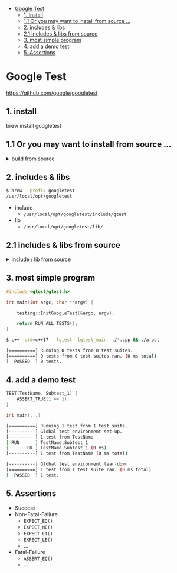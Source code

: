 [](...menustart)

- [Google Test](#d0787974e29f9f2120fed0d80f8ecd94)
    - [1. install](#14a76e12a26eab33b33df71bcc17d1ca)
    - [1.1  Or you may want to install from source ...](#887153ee6928ae477839b766df75177f)
    - [2. includes & libs](#b58307117bb118487b3241ced67bafed)
    - [2.1 includes & libs from source](#69953f7b34141e940324a5d01de0c9e7)
    - [3. most simple program](#7bb7dc3d1076c5f58804cdfa18add655)
    - [4. add a demo test](#ce41ea2d19a4d3a700aed0cd2aae6667)
    - [5. Assertions](#755be3c257d480a497a4fba1da95db48)

[](...menuend)


<h2 id="d0787974e29f9f2120fed0d80f8ecd94"></h2>

# Google Test

https://github.com/google/googletest


<h2 id="14a76e12a26eab33b33df71bcc17d1ca"></h2>

## 1. install

brew install googletest


<h2 id="887153ee6928ae477839b766df75177f"></h2>

## 1.1  Or you may want to install from source ...

<details>
<summary>
build from source
</summary>


- first, do some modification...
    - CMakeList.txt, line:127, add quotes around the $(GOOGLETEST_VERSION} variable.
    ```cmake
    set_target_properties(gtest PROPERTIES VERSION "${GOOGLETEST_VERSION}")
    cxx_library(gtest_main "${cxx_strict}" src/gtest_main.cc)
    set_target_properties(gtest_main PROPERTIES VERSION "${GOOGLETEST_VERSION}")
    ```

- build
    ```bash
    cd googletest
    mkdir build
    cd build
    cmake ..
    make
    ```

</details>

<h2 id="b58307117bb118487b3241ced67bafed"></h2>

## 2. includes & libs

```bash
$ brew --prefix googletest
/usr/local/opt/googletest
```

- include
    - `/usr/local/opt/googletest/include/gtest`
- lib
    - `/usr/local/opt/googletest/lib/`


<h2 id="69953f7b34141e940324a5d01de0c9e7"></h2>

## 2.1 includes & libs from source


<details>
<summary>
include / lib from source
</summary>



- include 
    - `build/../include/gtest/`
- lib
    - `build/lib/`


copy to /usr/local/

```bash
cp -a ../include/gtest /usr/local/include

mkdir /usr/local/lib/gtest
cp -a lib/*.a /usr/local/lib/gtest
```

to check 

```bash
ls /usr/local/include/gtest/
gtest-assertion-result.h gtest-message.h...

ls /usr/local/lib/gtest
libgtest.a      libgtest_main.a
```

</details>



<h2 id="7bb7dc3d1076c5f58804cdfa18add655"></h2>

## 3. most simple program

```c++
#include <gtest/gtest.h>

int main(int argc, char **argv) {

    testing::InitGoogleTest(&argc, argv);

    return RUN_ALL_TESTS();
}
```

```bash
$ c++ -std=c++17  -lgtest -lgtest_main  ./*.cpp && ./a.out

[==========] Running 0 tests from 0 test suites.
[==========] 0 tests from 0 test suites ran. (0 ms total)
[  PASSED  ] 0 tests.
```


<h2 id="ce41ea2d19a4d3a700aed0cd2aae6667"></h2>

## 4. add a demo test

```c++
TEST(TestName, Subtest_1) { 
    ASSERT_TRUE(1 == 1); 
}

int main(...)
```

```bash
[==========] Running 1 test from 1 test suite.
[----------] Global test environment set-up.
[----------] 1 test from TestName
[ RUN      ] TestName.Subtest_1
[       OK ] TestName.Subtest_1 (0 ms)
[----------] 1 test from TestName (0 ms total)

[----------] Global test environment tear-down
[==========] 1 test from 1 test suite ran. (0 ms total)
[  PASSED  ] 1 test.
```

<h2 id="755be3c257d480a497a4fba1da95db48"></h2>

## 5. Assertions

- Success
- Non-Fatal-Failure
    - `EXPECT_EQ()`
    - `EXPECT_NE()`
    - `EXPECT_LT()`
    - `EXPECT_LE()`
    - ...
- Fatal-Failure
    - `ASSERT_EQ()`
    - ...




